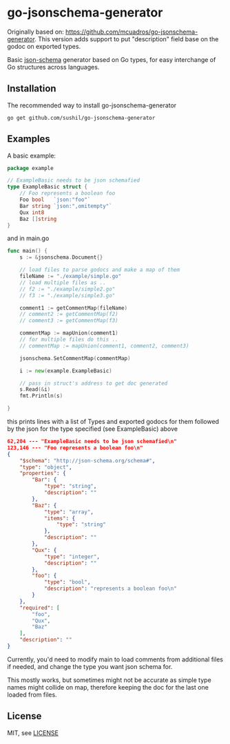 go-jsonschema-generator
=======================

Originally based on: https://github.com/mcuadros/go-jsonschema-generator. This version adds support to put "description" field base on the godoc on exported types.

Basic [json-schema](http://json-schema.org/) generator based on Go types, for easy interchange of Go structures across languages.


Installation
------------

The recommended way to install go-jsonschema-generator

```
go get github.com/sushil/go-jsonschema-generator
```

Examples
--------

A basic example:

```go
package example

// ExampleBasic needs to be json schemafied
type ExampleBasic struct {
	// Foo represents a boolean foo
	Foo bool   `json:"foo"`
	Bar string `json:",omitempty"`
	Qux int8
	Baz []string
}
```

and in main.go

```go
func main() {
	s := &jsonschema.Document{}

	// load files to parse godocs and make a map of them
	fileName := "./example/simple.go"
	// load multiple files as ..
	// f2 := "./example/simple2.go"
	// f3 := "./example/simple3.go"

	comment1 := getCommentMap(fileName)
	// comment2 := getCommentMap(f2)
	// comment3 := getCommentMap(f3)

	commentMap := mapUnion(comment1)
	// for multiple files do this ..
	// commentMap := mapUnion(comment1, comment2, comment3)

	jsonschema.SetCommentMap(commentMap)

	i := new(example.ExampleBasic)

	// pass in struct's address to get doc generated
	s.Read(&i)
	fmt.Println(s)

}
```

this prints lines with a list of Types and exported godocs for them followed
by the json for the type specified (see ExampleBasic) above
```json
62,204 --- "ExampleBasic needs to be json schemafied\n"
123,146 --- "Foo represents a boolean foo\n"
{
    "$schema": "http://json-schema.org/schema#",
    "type": "object",
    "properties": {
        "Bar": {
            "type": "string",
            "description": ""
        },
        "Baz": {
            "type": "array",
            "items": {
                "type": "string"
            },
            "description": ""
        },
        "Qux": {
            "type": "integer",
            "description": ""
        },
        "foo": {
            "type": "bool",
            "description": "represents a boolean foo\n"
        }
    },
    "required": [
        "foo",
        "Qux",
        "Baz"
    ],
    "description": ""
}

```

Currently, you'd need to modify main to load comments from additional files if
needed, and change the type you want json schema for.

This mostly works, but sometimes might not be accurate as simple type names
might collide on map, therefore keeping the doc for the last one loaded from
files.

License
-------

MIT, see [LICENSE](LICENSE)
